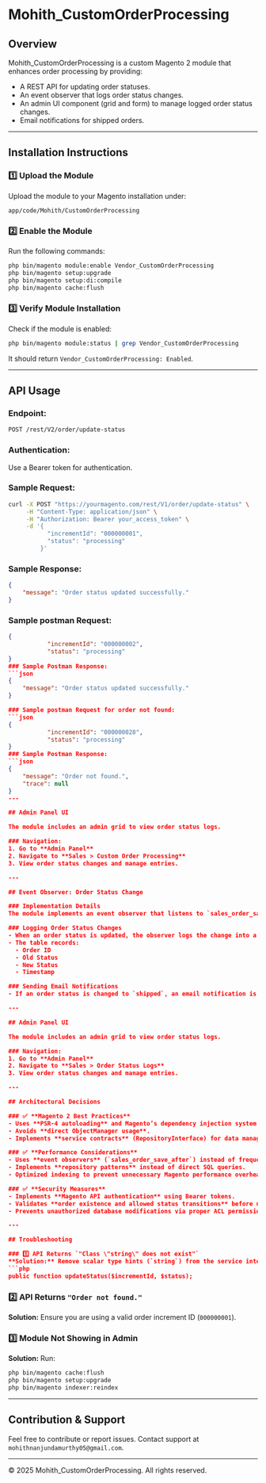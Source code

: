 # Mohith_CustomOrderProcessing

## Overview
Mohith_CustomOrderProcessing is a custom Magento 2 module that enhances order processing by providing:
- A REST API for updating order statuses.
- An event observer that logs order status changes.
- An admin UI component (grid and form) to manage logged order status changes.
- Email notifications for shipped orders.

---

## Installation Instructions

### 1️⃣ Upload the Module
Upload the module to your Magento installation under:
```
app/code/Mohith/CustomOrderProcessing
```

### 2️⃣ Enable the Module
Run the following commands:
```sh
php bin/magento module:enable Vendor_CustomOrderProcessing
php bin/magento setup:upgrade
php bin/magento setup:di:compile
php bin/magento cache:flush
```

### 3️⃣ Verify Module Installation
Check if the module is enabled:
```sh
php bin/magento module:status | grep Vendor_CustomOrderProcessing
```
It should return `Vendor_CustomOrderProcessing: Enabled`.

---

## API Usage

### Endpoint:
```sh
POST /rest/V2/order/update-status
```

### Authentication:
Use a Bearer token for authentication.

### Sample Request:
```sh
curl -X POST "https://yourmagento.com/rest/V1/order/update-status" \
     -H "Content-Type: application/json" \
     -H "Authorization: Bearer your_access_token" \
     -d '{
           "incrementId": "000000001",
           "status": "processing"
         }'
```

### Sample Response:
```json
{
    "message": "Order status updated successfully."
}
```
### Sample postman Request:
```json
{
           "incrementId": "000000002",
           "status": "processing"
}
### Sample Postman Response:
```json
{
    "message": "Order status updated successfully."
}

### Sample postman Request for order not found:
```json
{
           "incrementId": "000000028",
           "status": "processing"
}
### Sample Postman Response:
```json
{
    "message": "Order not found.",
    "trace": null
}
---

## Admin Panel UI

The module includes an admin grid to view order status logs.

### Navigation:
1. Go to **Admin Panel**
2. Navigate to **Sales > Custom Order Processing**
3. View order status changes and manage entries.

---

## Event Observer: Order Status Change

### Implementation Details
The module implements an event observer that listens to `sales_order_save_after` to track order status changes.

### Logging Order Status Changes
- When an order status is updated, the observer logs the change into a custom database table `custom_order_status_log`.
- The table records:
  - Order ID
  - Old Status
  - New Status
  - Timestamp

### Sending Email Notifications
- If an order status is changed to `shipped`, an email notification is triggered and sent to the customer.

---

## Admin Panel UI

The module includes an admin grid to view order status logs. 

### Navigation:
1. Go to **Admin Panel**
2. Navigate to **Sales > Order Status Logs**
3. View order status changes and manage entries.

---

## Architectural Decisions

### ✅ **Magento 2 Best Practices**
- Uses **PSR-4 autoloading** and Magento’s dependency injection system.
- Avoids **direct ObjectManager usage**.
- Implements **service contracts** (RepositoryInterface) for data management.

### ✅ **Performance Considerations**
- Uses **event observers** (`sales_order_save_after`) instead of frequent database queries.
- Implements **repository patterns** instead of direct SQL queries.
- Optimized indexing to prevent unnecessary Magento performance overhead.

### ✅ **Security Measures**
- Implements **Magento API authentication** using Bearer tokens.
- Validates **order existence and allowed status transitions** before updating.
- Prevents unauthorized database modifications via proper ACL permissions.

---

## Troubleshooting

### 1️⃣ API Returns `"Class \"string\" does not exist"`
**Solution:** Remove scalar type hints (`string`) from the service interface:
```php
public function updateStatus($incrementId, $status);
```

### 2️⃣ API Returns `"Order not found."`
**Solution:** Ensure you are using a valid order increment ID (`000000001`).

### 3️⃣ Module Not Showing in Admin
**Solution:** Run:
```sh
php bin/magento cache:flush
php bin/magento setup:upgrade
php bin/magento indexer:reindex
```

---

## Contribution & Support
Feel free to contribute or report issues. Contact support at `mohithnanjundamurthy05@gmail.com`.

---

© 2025 Mohith_CustomOrderProcessing. All rights reserved.
